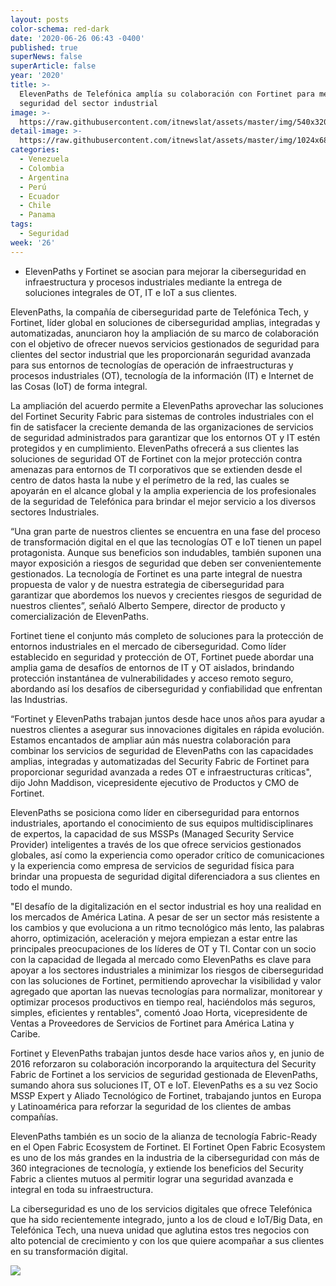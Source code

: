 ```yaml
---
layout: posts
color-schema: red-dark
date: '2020-06-26 06:43 -0400'
published: true
superNews: false
superArticle: false
year: '2020'
title: >-
  ElevenPaths de Telefónica amplía su colaboración con Fortinet para mejorar la
  seguridad del sector industrial 
image: >-
  https://raw.githubusercontent.com/itnewslat/assets/master/img/540x320/Seguridad-informacion-p.jpg
detail-image: >-
  https://raw.githubusercontent.com/itnewslat/assets/master/img/1024x680/Seguridad-informacion-g.jpg
categories:
  - Venezuela
  - Colombia
  - Argentina
  - Perú
  - Ecuador
  - Chile
  - Panama
tags:
  - Seguridad
week: '26'
---
```

- ElevenPaths y Fortinet se asocian para mejorar la ciberseguridad en infraestructura y procesos industriales mediante la entrega de soluciones integrales de OT, IT e IoT a sus clientes. 

ElevenPaths, la compañía de ciberseguridad parte de Telefónica Tech, y Fortinet, líder global en soluciones de ciberseguridad amplias, integradas y automatizadas, anunciaron hoy la ampliación de su marco de colaboración con el objetivo de ofrecer nuevos servicios gestionados de seguridad para clientes del sector industrial que les proporcionarán seguridad avanzada para sus entornos de tecnologías de operación de infraestructuras y procesos industriales (OT), tecnología de la información (IT) e Internet de las Cosas (IoT) de forma integral.

La ampliación del acuerdo permite a ElevenPaths aprovechar las soluciones del Fortinet Security Fabric para sistemas de controles industriales con el fin de satisfacer la creciente demanda de las organizaciones de servicios de seguridad administrados para garantizar que los entornos OT y IT estén protegidos y en cumplimiento. ElevenPaths ofrecerá a sus clientes las soluciones de seguridad OT de Fortinet con la mejor protección contra amenazas para entornos de TI corporativos que se extienden desde el centro de datos hasta la nube y el perímetro de la red, las cuales se apoyarán en el alcance global y la amplia experiencia de los profesionales de la seguridad de Telefónica para brindar el mejor servicio a los diversos sectores Industriales.

“Una gran parte de nuestros clientes se encuentra en una fase del proceso de transformación digital en el que las tecnologías OT e IoT tienen un papel protagonista. Aunque sus beneficios son indudables, también suponen una mayor exposición a riesgos de seguridad que deben ser convenientemente gestionados. La tecnología de Fortinet es una parte integral de nuestra propuesta de valor y de nuestra estrategia de ciberseguridad para garantizar que abordemos los nuevos y crecientes riesgos de seguridad de nuestros clientes”, señaló Alberto Sempere, director de producto y comercialización de ElevenPaths.

Fortinet tiene el conjunto más completo de soluciones para la protección de entornos industriales en el mercado de ciberseguridad. Como líder establecido en seguridad y protección de OT, Fortinet puede abordar una amplia gama de desafíos de entornos de IT y OT aislados, brindando protección instantánea de vulnerabilidades y acceso remoto seguro, abordando así los desafíos de ciberseguridad y confiabilidad que enfrentan las Industrias.

“Fortinet y ElevenPaths trabajan juntos desde hace unos años para ayudar a nuestros clientes a asegurar sus innovaciones digitales en rápida evolución. Estamos encantados de ampliar aún más nuestra colaboración para combinar los servicios de seguridad de ElevenPaths con las capacidades amplias, integradas y automatizadas del Security Fabric de Fortinet para proporcionar seguridad avanzada a redes OT e infraestructuras críticas", dijo John Maddison, vicepresidente ejecutivo de Productos y CMO de Fortinet.

ElevenPaths se posiciona como líder en ciberseguridad para entornos industriales, aportando el conocimiento de sus equipos multidisciplinares de expertos, la capacidad de sus MSSPs (Managed Security Service Provider) inteligentes a través de los que ofrece servicios gestionados globales, así como la experiencia como operador crítico de comunicaciones y la experiencia como empresa de servicios de seguridad física para brindar una propuesta de seguridad digital diferenciadora a sus clientes en todo el mundo.

"El desafío de la digitalización en el sector industrial es hoy una realidad en los mercados de América Latina. A pesar de ser un sector más resistente a los cambios y que evoluciona a un ritmo tecnológico más lento, las palabras ahorro, optimización, aceleración y mejora empiezan a estar entre las principales preocupaciones de los líderes de OT y TI. Contar con un socio con la capacidad de llegada al mercado como ElevenPaths es clave para apoyar a los sectores industriales a minimizar los riesgos de ciberseguridad con las soluciones de Fortinet, permitiendo aprovechar la visibilidad y valor agregado que aportan las nuevas tecnologías para normalizar, monitorear y optimizar procesos productivos en tiempo real, haciéndolos más seguros, simples, eficientes y rentables", comentó Joao Horta, vicepresidente de Ventas a Proveedores de Servicios de Fortinet para América Latina y Caribe.

Fortinet y ElevenPaths trabajan juntos desde hace varios años y, en junio de 2016 reforzaron su colaboración incorporando la arquitectura del Security Fabric de Fortinet a los servicios de seguridad gestionada de ElevenPaths, sumando ahora sus soluciones IT, OT e IoT.  ElevenPaths es a su vez Socio MSSP Expert y Aliado Tecnológico de Fortinet, trabajando juntos en Europa y Latinoamérica para reforzar la seguridad  de los clientes de ambas compañías.

ElevenPaths también es un socio de la alianza de tecnología Fabric-Ready en el Open Fabric Ecosystem de Fortinet. El Fortinet Open Fabric Ecosystem es uno de los más grandes en la industria de la ciberseguridad con más de 360 integraciones de tecnología, y extiende los beneficios del Security Fabric a clientes mutuos al permitir lograr una seguridad avanzada e integral en toda su infraestructura.

La ciberseguridad es uno de los servicios digitales que ofrece Telefónica que ha sido recientemente integrado, junto a los de cloud e IoT/Big Data, en Telefónica Tech, una nueva unidad que aglutina estos tres negocios con alto potencial de crecimiento y con los que quiere acompañar a sus clientes en su transformación digital.  

<img src="https://tracker.metricool.com/c3po.jpg?hash=56f88a41e39ab42c063cc51676587a04"/>